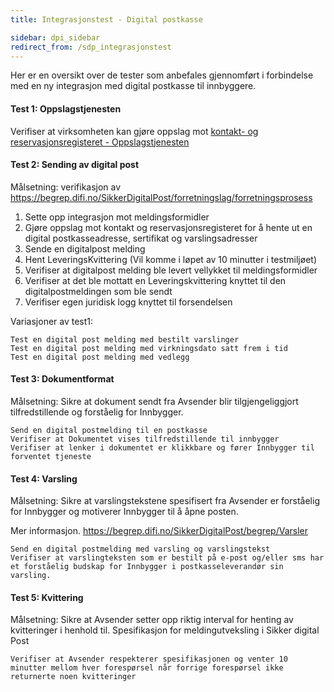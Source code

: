 ```yaml
---
title: Integrasjonstest - Digital postkasse

sidebar: dpi_sidebar
redirect_from: /sdp_integrasjonstest
---
```


Her er en oversikt over de tester som anbefales gjennomført i forbindelse med en ny integrasjon med digital postkasse til innbyggere.

#### Test 1: Oppslagstjenesten

Verifiser at virksomheten kan gjøre oppslag mot [kontakt- og reservasjonsregisteret - Oppslagstjenesten]({{site.baseurl}}/docs/kontaktregisteret/oppslagstjenesten_rest)

#### Test 2: Sending av digital post

Målsetning: verifikasjon av https://begrep.difi.no/SikkerDigitalPost/forretningslag/forretningsprosess

1. Sette opp integrasjon mot meldingsformidler
2. Gjøre oppslag mot kontakt og reservasjonsregisteret for å hente ut en digital postkasseadresse, sertifikat og varslingsadresser
3. Sende en digitalpost melding
4. Hent LeveringsKvittering (Vil komme i løpet av 10 minutter i testmiljøet)
5. Verifiser at digitalpost melding ble levert vellykket til meldingsformidler
6. Verifiser at det ble mottatt en Leveringskvittering knyttet til den digitalpostmeldingen som ble sendt
7. Verifiser egen juridisk logg knyttet til forsendelsen

Variasjoner av test1:

    Test en digital post melding med bestilt varslinger
    Test en digital post melding med virkningsdato satt frem i tid
    Test en digital post melding med vedlegg

#### Test 3: Dokumentformat

Målsetning: Sikre at dokument sendt fra Avsender blir tilgjengeliggjort tilfredstillende og forståelig for Innbygger.

    Send en digital postmelding til en postkasse
    Verifiser at Dokumentet vises tilfredstillende til innbygger
    Verifiser at lenker i dokumentet er klikkbare og fører Innbygger til forventet tjeneste

#### Test 4: Varsling

Målsetning: Sikre at varslingstekstene spesifisert fra Avsender er forståelig for Innbygger og motiverer Innbygger til å åpne posten.

Mer informasjon. https://begrep.difi.no/SikkerDigitalPost/begrep/Varsler

    Send en digital postmelding med varsling og varslingstekst
    Verifiser at varslingteksten som er bestilt på e-post og/eller sms har et forståelig budskap for Innbygger i postkasseleverandør sin varsling.

#### Test 5: Kvittering

Målsetning: Sikre at Avsender setter opp riktig interval for henting av kvitteringer i henhold til. Spesifikasjon for meldingutveksling i Sikker digital Post

    Verifiser at Avsender respekterer spesifikasjonen og venter 10 minutter mellom hver forespørsel når forrige forespørsel ikke returnerte noen kvitteringer
